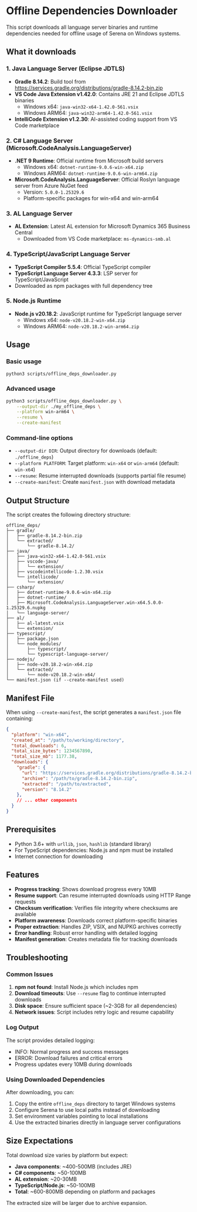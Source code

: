 # Offline Dependencies Downloader

This script downloads all language server binaries and runtime dependencies needed for offline usage of Serena on Windows systems.

## What it downloads

### 1. Java Language Server (Eclipse JDTLS)
- **Gradle 8.14.2**: Build tool from https://services.gradle.org/distributions/gradle-8.14.2-bin.zip
- **VS Code Java Extension v1.42.0**: Contains JRE 21 and Eclipse JDTLS binaries
  - Windows x64: `java-win32-x64-1.42.0-561.vsix`
  - Windows ARM64: `java-win32-arm64-1.42.0-561.vsix`
- **IntelliCode Extension v1.2.30**: AI-assisted coding support from VS Code marketplace

### 2. C# Language Server (Microsoft.CodeAnalysis.LanguageServer)
- **.NET 9 Runtime**: Official runtime from Microsoft build servers
  - Windows x64: `dotnet-runtime-9.0.6-win-x64.zip`
  - Windows ARM64: `dotnet-runtime-9.0.6-win-arm64.zip`
- **Microsoft.CodeAnalysis.LanguageServer**: Official Roslyn language server from Azure NuGet feed
  - Version: `5.0.0-1.25329.6`
  - Platform-specific packages for win-x64 and win-arm64

### 3. AL Language Server
- **AL Extension**: Latest AL extension for Microsoft Dynamics 365 Business Central
  - Downloaded from VS Code marketplace: `ms-dynamics-smb.al`

### 4. TypeScript/JavaScript Language Server
- **TypeScript Compiler 5.5.4**: Official TypeScript compiler
- **TypeScript Language Server 4.3.3**: LSP server for TypeScript/JavaScript
- Downloaded as npm packages with full dependency tree

### 5. Node.js Runtime
- **Node.js v20.18.2**: JavaScript runtime for TypeScript language server
  - Windows x64: `node-v20.18.2-win-x64.zip`
  - Windows ARM64: `node-v20.18.2-win-arm64.zip`

## Usage

### Basic usage
```bash
python3 scripts/offline_deps_downloader.py
```

### Advanced usage
```bash
python3 scripts/offline_deps_downloader.py \
    --output-dir ./my_offline_deps \
    --platform win-arm64 \
    --resume \
    --create-manifest
```

### Command-line options

- `--output-dir DIR`: Output directory for downloads (default: `./offline_deps`)
- `--platform PLATFORM`: Target platform: `win-x64` or `win-arm64` (default: `win-x64`)
- `--resume`: Resume interrupted downloads (supports partial file resume)
- `--create-manifest`: Create `manifest.json` with download metadata

## Output Structure

The script creates the following directory structure:

```
offline_deps/
├── gradle/
│   ├── gradle-8.14.2-bin.zip
│   └── extracted/
│       └── gradle-8.14.2/
├── java/
│   ├── java-win32-x64-1.42.0-561.vsix
│   ├── vscode-java/
│   │   └── extension/
│   ├── vscodeintellicode-1.2.30.vsix
│   └── intellicode/
│       └── extension/
├── csharp/
│   ├── dotnet-runtime-9.0.6-win-x64.zip
│   ├── dotnet-runtime/
│   ├── Microsoft.CodeAnalysis.LanguageServer.win-x64.5.0.0-1.25329.6.nupkg
│   └── language-server/
├── al/
│   ├── al-latest.vsix
│   └── extension/
├── typescript/
│   ├── package.json
│   └── node_modules/
│       ├── typescript/
│       └── typescript-language-server/
├── nodejs/
│   ├── node-v20.18.2-win-x64.zip
│   └── extracted/
│       └── node-v20.18.2-win-x64/
└── manifest.json (if --create-manifest used)
```

## Manifest File

When using `--create-manifest`, the script generates a `manifest.json` file containing:

```json
{
  "platform": "win-x64",
  "created_at": "/path/to/working/directory", 
  "total_downloads": 6,
  "total_size_bytes": 1234567890,
  "total_size_mb": 1177.38,
  "downloads": {
    "gradle": {
      "url": "https://services.gradle.org/distributions/gradle-8.14.2-bin.zip",
      "archive": "/path/to/gradle-8.14.2-bin.zip",
      "extracted": "/path/to/extracted",
      "version": "8.14.2"
    },
    // ... other components
  }
}
```

## Prerequisites

- Python 3.6+ with `urllib`, `json`, `hashlib` (standard library)
- For TypeScript dependencies: Node.js and npm must be installed
- Internet connection for downloading

## Features

- **Progress tracking**: Shows download progress every 10MB
- **Resume support**: Can resume interrupted downloads using HTTP Range requests  
- **Checksum verification**: Verifies file integrity where checksums are available
- **Platform awareness**: Downloads correct platform-specific binaries
- **Proper extraction**: Handles ZIP, VSIX, and NUPKG archives correctly
- **Error handling**: Robust error handling with detailed logging
- **Manifest generation**: Creates metadata file for tracking downloads

## Troubleshooting

### Common Issues

1. **npm not found**: Install Node.js which includes npm
2. **Download timeouts**: Use `--resume` flag to continue interrupted downloads
3. **Disk space**: Ensure sufficient space (~2-3GB for all dependencies)
4. **Network issues**: Script includes retry logic and resume capability

### Log Output

The script provides detailed logging:
- INFO: Normal progress and success messages
- ERROR: Download failures and critical errors
- Progress updates every 10MB during downloads

### Using Downloaded Dependencies

After downloading, you can:
1. Copy the entire `offline_deps` directory to target Windows systems
2. Configure Serena to use local paths instead of downloading
3. Set environment variables pointing to local installations
4. Use the extracted binaries directly in language server configurations

## Size Expectations

Total download size varies by platform but expect:
- **Java components**: ~400-500MB (includes JRE)
- **C# components**: ~50-100MB
- **AL extension**: ~20-30MB  
- **TypeScript/Node.js**: ~50-100MB
- **Total**: ~600-800MB depending on platform and packages

The extracted size will be larger due to archive expansion.